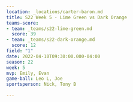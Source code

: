 ```yaml
---
location: _locations/carter-baron.md
title: S22 Week 5 - Lime Green vs Dark Orange
teams-score:
- team: _teams/s22-lime-green.md
  score: 39
- team: _teams/s22-dark-orange.md
  score: 12
field: "1"
date: 2022-04-10T09:30:00.000-04:00
season: 22
week: 5
mvp: Emily, Evan
game-ball: Leo L, Joe
sportsperson: Nick, Tony B

---
```

